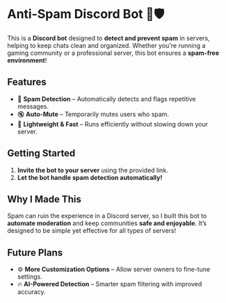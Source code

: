 # Anti-Spam Discord Bot 🚫🛡️  

This is a **Discord bot** designed to **detect and prevent spam** in servers, helping to keep chats clean and organized. Whether you're running a gaming community or a professional server, this bot ensures a **spam-free environment**!  

## Features  

- 🚨 **Spam Detection** – Automatically detects and flags repetitive messages.  
- 🔇 **Auto-Mute** – Temporarily mutes users who spam.    
- 🚀 **Lightweight & Fast** – Runs efficiently without slowing down your server.  

## Getting Started  

1. **Invite the bot to your server** using the provided link.    
2. **Let the bot handle spam detection automatically!**  

## Why I Made This  

Spam can ruin the experience in a Discord server, so I built this bot to **automate moderation** and keep communities **safe and enjoyable**. It’s designed to be simple yet effective for all types of servers!  

## Future Plans  

- ⚙️ **More Customization Options** – Allow server owners to fine-tune settings.  
- 🔥 **AI-Powered Detection** – Smarter spam filtering with improved accuracy.   
